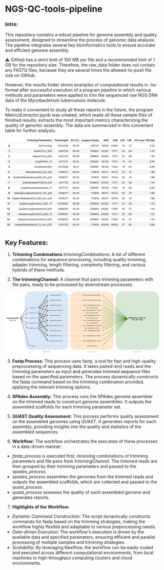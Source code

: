 # NGS-QC-tools-pipeline

### Intro:
This repository contains a robust pipeline for genome assembly and quality assessment, designed to streamline the process of genomic data analysis. The pipeline integrates several key bioinformatics tools to ensure accurate and efficient genome assembly.

⚠️ GitHub has a strict limit of 100 MB per file and a recommended limit of 1 GB for the repository size. Therefore, the raw_data folder does not contain any FASTQ files, because they are several times the allowed-to-push file size on GitHub. 

However, the results folder stores examples of computational results in .tsv format after successful execution of a program pipeline in which various methods and parameters were applied to trim the sequenced raw NGS DNA data of the Mycobacterium tuberculosis molecule. 

To make it convenient to study all these reports in the future, the program MetricsExtractor.ipynb was created, which reads all these sample files of finished results, extracts the most important metrics characterizing the quality of genomic assembly. The data are summarized in this convenient table for further analysis:

![Genome Quality Indicators](images/example_results.png)

## Key Features:

1. **Trimming Combinations**
_trimmingCombinations_: A list of different combinations for sequence processing, including quality trimming, adapter trimming, length filtering, complexity filtering, and various hybrids of these methods.

2. **The trimmingChannel:** A channel that pairs trimming parameters with file pairs, ready to be processed by downstream processes.

![NGS-QC-tools-pipeline](images/NGS-pipeline.drawio.png)

3. **Fastp Process:** This process uses fastp, a tool for fast and high-quality preprocessing of sequencing data. It takes paired-end reads and the trimming parameters as input and generates trimmed sequence files based on the specified parameters. The process dynamically constructs the fastp command based on the trimming combination provided, applying the relevant trimming options.

4. **SPAdes Assembly:** This process runs the SPAdes genome assembler on the trimmed reads to construct genome assemblies. It outputs the assembled scaffolds for each trimming parameter set.

5. **QUAST Quality Assessment:** This process performs quality assessment on the assembled genomes using QUAST. It generates reports for each assembly, providing insights into the quality and statistics of the assembled sequences.

6. **Workflow:** The workflow orchestrates the execution of these processes in a data-driven manner:
- _fastp_process_ is executed first, receiving combinations of trimming parameters and file pairs from _trimmingChannel_. The trimmed reads are then grouped by their trimming parameters and passed to the _spades_process_.
- _spades_process_ assembles the genomes from the trimmed reads and outputs the assembled scaffolds, which are collected and passed to the _quast_process_.
- _quast_process_ assesses the quality of each assembled genome and generates reports.
  
7. **Highlights of the Workflow:**
- _Dynamic Command Construction_: The script dynamically constructs commands for fastp based on the trimming strategies, making the workflow highly flexible and adaptable to various preprocessing needs.
- _Data-driven Execution_: The workflow's execution is driven by the available data and specified parameters, ensuring efficient and parallel processing of multiple samples and trimming strategies.
- _Scalability_: By leveraging Nextflow, the workflow can be easily scaled and executed across different computational environments, from local machines to high-throughput computing clusters and cloud environments.
